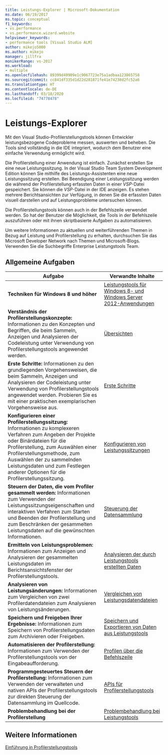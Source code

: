 ```yaml
---
title: Leistungs-Explorer | Microsoft-Dokumentation
ms.date: 06/19/2017
ms.topic: conceptual
f1_keywords:
- vs.performance
- vs.performance.wizard.website
helpviewer_keywords:
- performance tools [Visual Studio ALM]
author: mikejo5000
ms.author: mikejo
manager: jillfra
monikerRange: vs-2017
ms.workload:
- multiple
ms.openlocfilehash: 89399d49909e1c9067723e75a1adbaa123865758
ms.sourcegitcommit: cc841df335d1d22d281871fe41e74238d2fc52a6
ms.translationtype: HT
ms.contentlocale: de-DE
ms.lasthandoff: 03/18/2020
ms.locfileid: "74778478"
---
```

# <a name="performance-explorer"></a>Leistungs-Explorer

Mit den Visual Studio-Profilerstellungstools können Entwickler leistungsbezogene Codeprobleme messen, auswerten und beheben. Die Tools sind vollständig in die IDE integriert, wodurch dem Benutzer eine einfache Verwendung ermöglicht wird.

Die Profilerstellung einer Anwendung ist einfach. Zunächst erstellen Sie eine neue Leistungssitzung. In der Visual Studio Team System Development Edition können Sie mithilfe des Leistungs-Assistenten eine neue Leistungssitzung erstellen. Bei Beendigung einer Leistungssitzung werden die während der Profilerstellung erfassten Daten in einer *VSP*-Datei gespeichert. Sie können die *VSP*-Datei in der IDE anzeigen. Es stehen mehrere Berichtsansichten zur Verfügung, in denen Sie die erfassten Daten visuell darstellen und auf Leistungsprobleme untersuchen können.

Die Profilerstellungstools können auch in der Befehlszeile verwendet werden. So hat der Benutzer die Möglichkeit, die Tools in der Befehlszeile auszuführen oder mit ihnen skriptbasierte Aufgaben zu automatisieren.

Um weitere Informationen zu aktuellen und weiterführenden Themen in Bezug auf Leistung und Profilerstellung zu erhalten, durchsuchen Sie das Microsoft Developer Network nach Themen und Microsoft-Blogs. Verwenden Sie die Suchbegriffe Enterprise Leistungstools Team.

## <a name="common-tasks"></a>Allgemeine Aufgaben

|Aufgabe|Verwandte Inhalte|
|----------|---------------------|
|**Techniken für Windows 8 und höher**|[Leistungstools für Windows 8- und Windows Server 2012-Anwendungen](../profiling/performance-tools-on-windows-8-and-windows-server-2012-applications.md)|
|**Verständnis der Profilerstellungskonzepte:** Informationen zu den Konzepten und Begriffen, die beim Sammeln, Anzeigen und Analysieren der Codeleistung unter Verwendung von Profilerstellungstools angewendet werden.|[Übersichten](../profiling/overviews-performance-tools.md)|
|**Erste Schritte:** Informationen zu den grundlegenden Vorgehensweisen, die beim Sammeln, Anzeigen und Analysieren der Codeleistung unter Verwendung von Profilerstellungstools angewendet werden. Probieren Sie es mit einer praktischen exemplarischen Vorgehensweise aus.|[Erste Schritte](../profiling/getting-started-with-performance-tools.md)|
|**Konfigurieren einer Profilerstellungssitzung:** Informationen zu komplexeren Verfahren zum Angeben der Projekte oder Binärdateien für die Profilerstellung, zum Auswählen einer Profilerstellungsmethode, zum Auswählen der zu sammelnden Leistungsdaten und zum Festlegen anderer Optionen für die Profilerstellungssitzung.|[Konfigurieren von Leistungssitzungen](../profiling/configuring-performance-sessions.md)|
|**Steuern der Daten, die vom Profiler gesammelt werden:** Informationen zum Verwenden der Leistungssitzungseigenschaften und interaktiven Verfahren zum Starten und Beenden der Profilerstellung und zum Beschränken der gesammelten Leistungsdaten auf die gewünschten Informationen.|[Steuerung der Datensammlung](../profiling/controlling-data-collection.md)|
|**Ermitteln von Leistungsproblemen:** Informationen zum Anzeigen und Analysieren der gesammelten Leistungsdaten im Berichtsansichtsfenster der Profilerstellungstools.|[Analysieren der durch Leistungstools erstellten Daten](../profiling/analyzing-performance-tools-data.md)|
|**Analysieren von Leistungsänderungen:** Informationen zum Vergleichen von zwei Profilerdatendateien zum Analysieren von Leistungsänderungen.|[Vergleichen von Leistungsdatendateien](../profiling/comparing-performance-data-files.md)|
|**Speichern und Freigeben Ihrer Ergebnisse:** Informationen zum Speichern von Profilerstellungsdaten zum Archivieren oder Freigeben.|[Speichern und Exportieren von Daten aus Leistungstools](../profiling/saving-and-exporting-performance-tools-data.md)|
|**Automatisieren der Profilerstellung:** Informationen zum Verwenden der Profilerstellungstools von der Eingabeaufforderung.|[Profilen über die Befehlszeile](../profiling/using-the-profiling-tools-from-the-command-line.md)|
|**Programmgesteuertes Steuern der Profilerstellung:** Informationen zum Verwenden der verwalteten und nativen APIs der Profilerstellungstools zur direkten Steuerung der Datensammlung im Quellcode.|[APIs für Profilerstellungstools](../profiling/profiling-tools-apis.md)|
|**Problembehandlung bei der Profilerstellung**|[Problembehandlung bei Leistungstools](../profiling/troubleshooting-performance-tools-issues.md)|

## <a name="see-also"></a>Weitere Informationen

[Einführung in Profilerstellungstools](../profiling/profiling-feature-tour.md)
